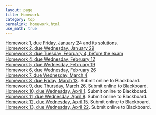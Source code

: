 ```yaml
---
layout: page
title: Homework
category: top
permalink: homework.html
use_math: true
---
```


<a href="hw/hw1.pdf">Homework 1, due Friday, January 24</a> and its <a href="hw/hw1-solutions.pdf">solutions</a>.<br>
<a href="hw/homework2-2020.pdf">Homework 2, due Wednesday, January 29</a><br>
<a href="hw/hw3-2020.pdf">Homework 3, due Tuesday, February 4, before the exam</a><br>
<a href="hw/hw4-2020.pdf">Homework 4, due Wednesday, February 12</a><br>
<a href="hw/hw5-2020.pdf">Homework 5, due Wednesday, February 19</a><br>
<a href="hw/hw6-2020.pdf">Homework 6, due Wednesday, February 26</a><br>
<a href="hw/hw7-2020.pdf">Homework 7, due Wednesday, March 4</a><br>
<a href="hw/hw8-2020.pdf">Homework 8, due Friday, March 13</a>. Submit online to Blackboard.<br>
<a href="hw/hw9-2020.pdf">Homework 9, due Thursday, March 26</a>. Submit online to Blackboard.<br>
<a href="hw/homework10.pdf">Homework 10, due Wednesday, April 1</a>. Submit online to Blackboard.<br>
<a href="hw/hw11-2020.pdf">Homework 11, due Wednesday, April 8</a>. Submit online to Blackboard.<br>
<a href="hw/hw12-2020.pdf">Homework 12, due Wednesday, April 15</a>. Submit online to Blackboard.<br>
<a href="hw/homework13.pdf">Homework 13, due Wednesday, April 22</a>. Submit online to Blackboard.<br>

